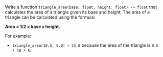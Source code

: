 
Write a function `triangle_area(base: float, height: float) -> float` that calculates the area of a triangle given its base and height. The area of a triangle can be calculated using the formula: 

**Area = 1/2 x base x height.**

For example:
- `triangle_area(10.0, 5.0) → 25.0` because the area of the triangle is `0.5 * 10 * 5`.
